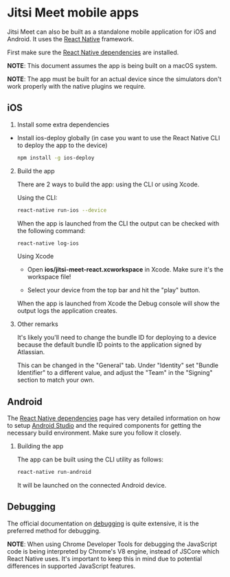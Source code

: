 # Jitsi Meet mobile apps

Jitsi Meet can also be built as a standalone mobile application for
iOS and Android.  It uses the [React Native] framework.

First make sure the [React Native dependencies] are installed.

**NOTE**:  This document assumes the app is being built on a macOS system.

**NOTE**:  The app must be built for an actual device since the simulators don't
work properly with the native plugins we require.


## iOS

1. Install some extra dependencies

  - Install ios-deploy globally (in case you want to use the React Native CLI
    to deploy the app to the device)

    ```bash
    npm install -g ios-deploy
    ```

2. Build the app

    There are 2 ways to build the app: using the CLI or using Xcode.

    Using the CLI:

    ```bash
    react-native run-ios --device
    ```

    When the app is launched from the CLI the output can be checked with the
    following command:

    ```bash
    react-native log-ios
    ```

    Using Xcode

    - Open **ios/jitsi-meet-react.xcworkspace** in Xcode. Make sure it's the
      workspace file!

    - Select your device from the top bar and hit the "play" button.

    When the app is launched from Xcode the Debug console will show the output
    logs the application creates.


3. Other remarks

    It's likely you'll need to change the bundle ID for deploying to a device
    because the default bundle ID points to the application signed by Atlassian.

    This can be changed in the "General" tab.  Under "Identity" set
    "Bundle Identifier" to a different value, and adjust the "Team" in the
    "Signing" section to match your own.


## Android

The [React Native dependencies] page has very detailed information on how to
setup [Android Studio] and the required components for getting the necessary
build environment.  Make sure you follow it closely.

1. Building the app

    The app can be built using the CLI utility as follows:

    ```bash
    react-native run-android
    ```

    It will be launched on the connected Android device.


## Debugging

The official documentation on [debugging] is quite extensive, it is the
preferred method for debugging.

**NOTE**: When using Chrome Developer Tools for debugging the JavaScript code
is being interpreted by Chrome's V8 engine, instead of JSCore which
React Native uses.  It's important to keep this in mind due to potential
differences in supported JavaScript features.


[Android Studio]: https://developer.android.com/studio/index.html
[debugging]: https://facebook.github.io/react-native/docs/debugging.html
[React Native]: https://facebook.github.io/react-native/
[React Native dependencies]: https://facebook.github.io/react-native/docs/getting-started.html#installing-dependencies
